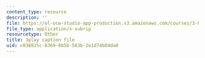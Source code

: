 ```yaml
---
content_type: resource
description: ''
file: https://ol-ocw-studio-app-production.s3.amazonaws.com/courses/3-091sc-introduction-to-solid-state-chemistry-fall-2010/c038825c83690b5b563b2e1d74b84da0_AFS4JbQGB0c.srt
file_type: application/x-subrip
resourcetype: Other
title: 3play caption file
uid: c038825c-8369-0b5b-563b-2e1d74b84da0
---
```

